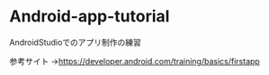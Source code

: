 # Android-app-tutorial

AndroidStudioでのアプリ制作の練習

参考サイト
->https://developer.android.com/training/basics/firstapp
